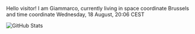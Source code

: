 Hello visitor! I am Giammarco, currently living in space coordinate Brussels and time coordinate Wednesday, 18 August, 20:06 CEST

![GitHub Stats](https://github-readme-stats.vercel.app/api?username=grcasanova)
